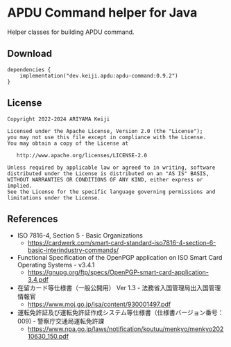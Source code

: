 APDU Command helper for Java
========
Helper classes for building APDU command.

Download
--------

```
dependencies {
    implementation("dev.keiji.apdu:apdu-command:0.9.2")
}
```

## License

```
Copyright 2022-2024 ARIYAMA Keiji

Licensed under the Apache License, Version 2.0 (the "License");
you may not use this file except in compliance with the License.
You may obtain a copy of the License at

   http://www.apache.org/licenses/LICENSE-2.0

Unless required by applicable law or agreed to in writing, software
distributed under the License is distributed on an "AS IS" BASIS,
WITHOUT WARRANTIES OR CONDITIONS OF ANY KIND, either express or implied.
See the License for the specific language governing permissions and
limitations under the License.
```

## References
 * ISO 7816-4, Section 5 - Basic Organizations
   * https://cardwerk.com/smart-card-standard-iso7816-4-section-6-basic-interindustry-commands/
 * Functional Specification of the OpenPGP application on ISO Smart Card Operating Systems - v3.4.1
   * https://gnupg.org/ftp/specs/OpenPGP-smart-card-application-3.4.pdf
 * 在留カード等仕様書（一般公開用） Ver 1.3 - 法務省入国管理局出入国管理情報官
   * https://www.moj.go.jp/isa/content/930001497.pdf
 * 運転免許証及び運転免許証作成システム等仕様書（仕様書バージョン番号：009) - 警察庁交通局運転免許課
   * https://www.npa.go.jp/laws/notification/koutuu/menkyo/menkyo20210630_150.pdf
